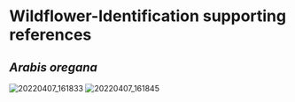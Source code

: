 # Wildflower-Identification supporting references

## _Arabis oregana_ 
![20220407_161833](https://user-images.githubusercontent.com/49656044/162336679-57655f81-05fa-4e99-8d9f-940f4d6a499a.jpg)
![20220407_161845](https://user-images.githubusercontent.com/49656044/162336688-f63967e8-f089-414e-95b5-020eb77c2a8b.jpg)
